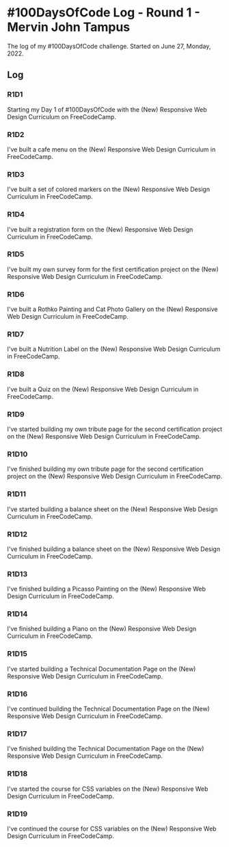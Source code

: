 # #100DaysOfCode Log - Round 1 - Mervin John Tampus

The log of my #100DaysOfCode challenge. Started on June 27, Monday, 2022.

## Log

### R1D1

Starting my Day 1 of #100DaysOfCode with the (New) Responsive Web Design Curriculum on FreeCodeCamp.

### R1D2

I've built a cafe menu on the (New) Responsive Web Design Curriculum in FreeCodeCamp.

### R1D3

I've built a set of colored markers on the (New) Responsive Web Design Curriculum in FreeCodeCamp.

### R1D4

I've built a registration form on the (New) Responsive Web Design Curriculum in FreeCodeCamp.

### R1D5

I've built my own survey form for the first certification project on the (New) Responsive Web Design Curriculum in FreeCodeCamp.

### R1D6

I've built a Rothko Painting and Cat Photo Gallery on the (New) Responsive Web Design Curriculum in FreeCodeCamp.

### R1D7

I've built a Nutrition Label on the (New) Responsive Web Design Curriculum in FreeCodeCamp.

### R1D8

I've built a Quiz on the (New) Responsive Web Design Curriculum in FreeCodeCamp.

### R1D9

 I've started building my own tribute page for the second certification project on the (New) Responsive Web Design Curriculum in FreeCodeCamp.

### R1D10

 I've finished building my own tribute page for the second certification project on the (New) Responsive Web Design Curriculum in FreeCodeCamp.

### R1D11

 I've started building a balance sheet on the (New) Responsive Web Design Curriculum in FreeCodeCamp.

### R1D12

 I've finished building a balance sheet on the (New) Responsive Web Design Curriculum in FreeCodeCamp.

### R1D13

 I've finished building a Picasso Painting on the (New) Responsive Web Design Curriculum in FreeCodeCamp.

### R1D14

 I've finished building a Piano on the (New) Responsive Web Design Curriculum in FreeCodeCamp.

### R1D15

 I've started building a Technical Documentation Page on the (New) Responsive Web Design Curriculum in FreeCodeCamp.

### R1D16

 I've continued building the Technical Documentation Page on the (New) Responsive Web Design Curriculum in FreeCodeCamp.

### R1D17

 I've finished building the Technical Documentation Page on the (New) Responsive Web Design Curriculum in FreeCodeCamp.

### R1D18

 I've started the course for CSS variables on the (New) Responsive Web Design Curriculum in FreeCodeCamp.

### R1D19

 I've continued the course for CSS variables on the (New) Responsive Web Design Curriculum in FreeCodeCamp.